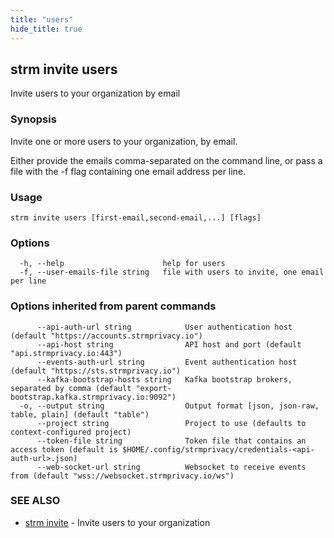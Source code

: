 ```yaml
---
title: "users"
hide_title: true
---
```

## strm invite users

Invite users to your organization by email

### Synopsis

Invite one or more users to your organization, by email.

Either provide the emails comma-separated on the command line, or pass a file
with the -f flag containing one email address per line.

### Usage

```
strm invite users [first-email,second-email,...] [flags]
```

### Options

```
  -h, --help                      help for users
  -f, --user-emails-file string   file with users to invite, one email per line
```

### Options inherited from parent commands

```
      --api-auth-url string            User authentication host (default "https://accounts.strmprivacy.io")
      --api-host string                API host and port (default "api.strmprivacy.io:443")
      --events-auth-url string         Event authentication host (default "https://sts.strmprivacy.io")
      --kafka-bootstrap-hosts string   Kafka bootstrap brokers, separated by comma (default "export-bootstrap.kafka.strmprivacy.io:9092")
  -o, --output string                  Output format [json, json-raw, table, plain] (default "table")
      --project string                 Project to use (defaults to context-configured project)
      --token-file string              Token file that contains an access token (default is $HOME/.config/strmprivacy/credentials-<api-auth-url>.json)
      --web-socket-url string          Websocket to receive events from (default "wss://websocket.strmprivacy.io/ws")
```

### SEE ALSO

* [strm invite](docs/04-reference/01-cli-reference/strm/invite/index.md)	 - Invite users to your organization

